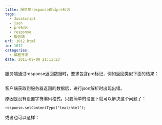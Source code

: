 ```yaml
---
title: 服务端response返回pre标记
tags:
  - JavaScript
  - json
  - pre标记
  - response
  - 服务端
url: 1012.html
id: 1012
categories:
  - 编程开发
date: 2011-09-09 21:11:23
---
```


服务端通过response返回数据时，要求包含pre标记，例如返回类似下面的结果：  


```<pre>{"isSuccess":false}</pre>
```

客户端获取到服务器返回的数据后，进行json解析时出现出错。  

原因是没有设置字符编码格式，只要简单的设置下就可以解决这个问题了：  


```response.setCharacterEncoding("utf-8");
response.setContentType("text/html");
```

或者也可以这样：  


```response.setContentType("text/html; charset=UTF-8");
```